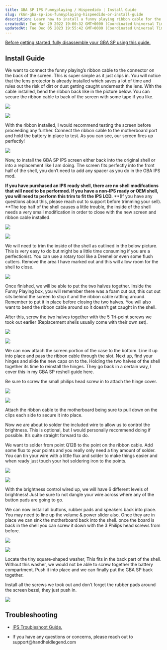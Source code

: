 ```yaml
---
title: GBA SP IPS Funnyplaying / Hispeedido | Install Guide
slug: rkGn-gba-sp-ips-funnyplaying-hispeedido-or-install-guide
description: Learn how to install a funny playing ribbon cable for the GBA SP IPS screen with this step-by-step guide including instructions, images, and troubleshooting tips. This document provides all the necessary information for disassembling, connecting, trimming
createdAt: Tue Mar 29 2022 19:00:32 GMT+0000 (Coordinated Universal Time)
updatedAt: Tue Dec 05 2023 19:55:42 GMT+0000 (Coordinated Universal Time)
---
```


[Before getting started, fully disassemble your GBA SP using this guide.](https://wiki.handheldlegend.com/gba-sp-disassembly-guide)

## Install Guide

We want to connect the funny playing’s ribbon cable to the connector on the back of the screen. This is super simple as it just clips in. You will notice that the lens protector is already installed which saves a lot of time and rules out the risk of dirt or dust getting caught underneath the lens. With the cable installed, bend the ribbon back like in the picture below. You can secure the ribbon cable to back of the screen with some tape if you like.

![](../../assets/paMahVo7xUrxmhSmaQjou_qxywbo4ohlyeq1m5qoz-r9d-8zq1uyd0w.png)

![](../../assets/VYmscOirTj4Os150XjREw_uotbzbzyh5syxvt2ionnxwcgsstni6laa.png)

With the ribbon installed, I would recommend testing the screen before proceeding any further. Connect the ribbon cable to the motherboard port and hold the battery in place to test. As you can see, our screen fires up perfectly!

![](../../assets/-wWFtXh00hJ5e7npnrz7e_i-o-hi3ky8jj82mobsgnnnayjpzeubx1g.png)

Now, to install the GBA SP IPS screen either back into the original shell or into a replacement like I am doing. The screen fits perfectly into the front half of the shell, you don’t need to add any spacer as you do in the GBA IPS mod.

**If you have purchased an IPS ready shell, there are no shell modifcations that will need to be performed. If you have a non-IPS ready or OEM shell, you will need to perform this trim to fit the IPS LCD.** **(If you have any questions about this, please reach out to support before trimming your sell). **The top half of the shell causes a little trouble, the inside of the shell needs a very small modification in order to close with the new screen and ribbon cable installed.

![](../../assets/jV2inoNPRBv-OEYGgp5jK_4tf7lcojmre4u6ctrkmuhvspkmlnwso9lq.png)

![](../../assets/BdNP6DB2j0r6N3ug89YAe_jrmpgnayhchgfpc7lqykggx9vyhecnvvda.png)

We will need to trim the inside of the shell as outlined in the below picture. This is very easy to do but might be a little time consuming if you are a perfectionist. You can use a rotary tool like a Dremel or even some flush cutters. Remove the area I have marked out and this will allow room for the shell to close.

![](../../assets/qHDDDU8UNDXkPrbL2iKZA_ueyvxv1g8jyst-pe1e82wsvjnog3vwun1g.png)

Once finished, we will be able to put the two halves together. Inside the Funny Playing box, you will remember there was a foam cut out, this cut out sits behind the screen to stop it and the ribbon cable rattling around. Remember to put it in place before closing the two halves. You will also want to bend the ribbon cable around so it doesn’t get caught in the shell.

After this, screw the two halves together with the 5 Tri-point screws we took out earlier (Replacement shells usually come with their own set).

![](../../assets/skM2FsVSURHPRkaSFnZ00_x8h6cjiyksoe1k242uxsslecggnurlpg.png)

![](../../assets/Vs1qDF9FnYzvVbZ8LwJy5_twafattax1gsndatl-8ymoahtxie4eaog.png)

We can now attach the screen portion of the case to the bottom. Line it up into place and pass the ribbon cable through the slot. Next up, find your hinges and slide the new caps on to the. Holding the two halves of the shell together its time to reinstall the hinges. They go back in a certain way, I cover this in my GBA SP reshell guide here.

Be sure to screw the small philips head screw in to attach the hinge cover.

![](../../assets/aVWedON2JHmPaEj-5bc9K_bcezwc1jylzusptjxm4xxyilofhg68w.png)

![](../../assets/wWZbwICFLLvFPfa8UPMF7_zrirpjz9qihfwyul3eaiznjzra3fshj-g.png)

Attach the ribbon cable to the motherboard being sure to pull down on the clips each side to secure it into place. 

Now we are about to solder the included wire to allow us to control the brightness. This is optional, but I would personally recommend doing if possible. It’s quite straight forward to do.

We want to solder from point Q12B to the point on the ribbon cable. Add some flux to your points and you really only need a tiny amount of solder. You can tin your wire with a little flux and solder to make things easier and when ready just touch your hot soldering iron to the points.

![](../../assets/MV2WqtyRKFWcE0rGS6bd7_ldgnmgvdkskzxqegrgdlr3oidtpyns3xw.png)

![](../../assets/uJ3IJx1-Md02iIAgTDubM_i6ci7vi0vp0wcrc-qbd8ukseouugt9xdwq.png)

With the brightness control wired up, we will have 6 different levels of brightness! Just be sure to not dangle your wire across where any of the button pads are going to go.

We can now install all buttons, rubber pads and speakers back into place. You may need to line up the volume & power slider also. Once they are in place we can sink the motherboard back into the shell. once the board is back in the shell you can screw it down with the 3 Philips head screws from before.

![](../../assets/HFxSH4ftOOW06zytvWYuu_qnqiv-gct8up6ermhwxzg59p2ovpetzseq.png)

![](../../assets/QMac8XNg-auVMZRgwruAp_1ebxoh1of3mcid09um-fkzkivnhctnfrw.png)

Locate the tiny square-shaped washer, This fits in the back part of the shell. Without this washer, we would not be able to screw together the battery compartment. Push it into place and we can finally put the GBA SP back together.

Install all the screws we took out and don’t forget the rubber pads around the screen bezel, they just push in.

![](../../assets/McoEVoKPs4CXeRrwGrtEp_4zesmhej8plhv5a5uqrehu8fb0x-qsvreg.png)

## Troubleshooting

*   [IPS Troubleshoot Guide.](https://wiki.handheldlegend.com/ips-troubleshooting-guide)

*   If you have any questions or concerns, please reach out to support\@handheldlegend.com

